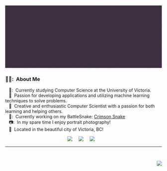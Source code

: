 <img src="images/Banner.gif"></img>

### 🧑‍💻: &nbsp;About Me

&nbsp;&nbsp;&nbsp;📖: &nbsp;Currently studying Computer Science at the University of Victoria. \
&nbsp;&nbsp;&nbsp;:seedling: &nbsp;Passion for developing applications and utilizing machine learning techniques to solve problems.\
&nbsp;&nbsp;&nbsp;:heartbeat: &nbsp;Creative and enthusiastic Computer Scientist with a passion for both learning and helping others.\
&nbsp;&nbsp;&nbsp;🐍: &nbsp;Currently working on my BattleSnake: [Crimson Snake](https://github.com/DillanSpencer/Crimson-Snake)\
&nbsp;&nbsp;&nbsp;📷: &nbsp;In my spare time I enjoy portrait photography!\
&nbsp;&nbsp;&nbsp;:round_pushpin: &nbsp;Located in the beautiful city of Victoria, BC!

<p align="center">
  <a href="mailto:dillan.spencer08@gmail.com"><img src="https://img.shields.io/badge/gmail-%23D14836.svg?&style=for-the-badge&logo=gmail&logoColor=white" /></a>&nbsp;&nbsp;&nbsp;&nbsp;
  <a href="https://www.instagram.com/dillan.spencer/"><img src="https://img.shields.io/badge/instagram-%23dc2743.svg?&style=for-the-badge&logo=instagram&logoColor=white" /></a>&nbsp;&nbsp;&nbsp;&nbsp;
  <a href="https://www.linkedin.com/in/dillan-spencer/"><img src="https://img.shields.io/badge/linkedin-%230077B5.svg?&style=for-the-badge&logo=linkedin&logoColor=white" /></a>&nbsp;&nbsp;&nbsp;&nbsp;
  </a>
</p>

<hr/>

<br/>

<p align="right">
<img src="https://komarev.com/ghpvc/?username=dillanspencer&style=plastic&label=Views"><img>
</p>

